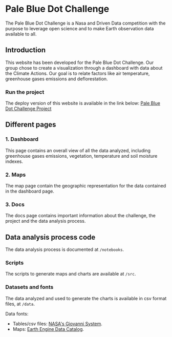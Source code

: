 # Pale Blue Dot Challenge
The Pale Blue Dot Challenge is a Nasa and Driven Data competition with the purpose to leverage open science and to make Earth observation data available to all.

## Introduction
This website has been developed for the Pale Blue Dot Challenge. Our group chose to create a visualization through a dashboard with data about the Climate Actions. Our goal is to relate factors like air temperature, greenhouse gases emissions and deflorestation.

### Run the project
The deploy version of this website is available in the link below:
[Pale Blue Dot Challenge Project](https://malumartins.github.io/pale-blue-dot-challenge/)

## Different pages
### 1. Dashboard
This page contains an overall view of all the data analyzed, including greenhouse gases emissions, vegetation, temperature and soil moisture indexes.

### 2. Maps
The map page contain the geographic representation for the data contained in the dashboard page.

### 3. Docs
The docs page contains important information about the challenge, the project and the data analysis process.

## Data analysis process code
The data analysis process is documented at ```/notebooks```.

### Scripts
The scripts to generate maps and charts are available at ```/src```.

### Datasets and fonts
The data analyzed and used to generate the charts is available in csv format files, at ```/data```.

Data fonts:
* Tables/csv files: [NASA's Giovanni System](https://giovanni.gsfc.nasa.gov/giovanni/).
* Maps: [Earth Engine Data Catalog](https://developers.google.com/earth-engine/datasets/catalog/).

